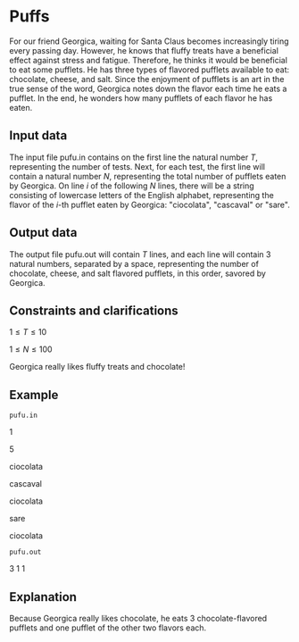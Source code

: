 # Puffs

For our friend Georgica, waiting for Santa Claus becomes increasingly tiring every passing day. However, he knows that fluffy treats have a beneficial effect against stress and fatigue. Therefore, he thinks it would be beneficial to eat some pufflets. He has three types of flavored pufflets available to eat: chocolate, cheese, and salt. Since the enjoyment of pufflets is an art in the true sense of the word, Georgica notes down the flavor each time he eats a pufflet. In the end, he wonders how many pufflets of each flavor he has eaten.

## Input data

The input file pufu.in contains on the first line the natural number $T$, representing the number of tests. Next, for each test, the first line will contain a natural number $N$, representing the total number of pufflets eaten by Georgica. On line $i$ of the following $N$ lines, there will be a string consisting of lowercase letters of the English alphabet, representing the flavor of the $i$-th pufflet eaten by Georgica: "ciocolata", "cascaval" or "sare".

## Output data

The output file pufu.out will contain $T$ lines, and each line will contain 3 natural numbers, separated by a space, representing the number of chocolate, cheese, and salt flavored pufflets, in this order, savored by Georgica.

## Constraints and clarifications

$1 \leq T \leq 10$

$1 \leq N \leq 100$

Georgica really likes fluffy treats and chocolate!

## Example

`pufu.in`

1

5

ciocolata

cascaval

ciocolata

sare

ciocolata

`pufu.out`

3 1 1

## Explanation

Because Georgica really likes chocolate, he eats 3 chocolate-flavored pufflets and one pufflet of the other two flavors each.